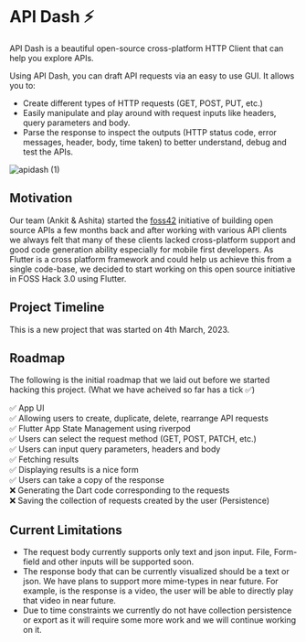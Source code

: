 # API Dash ⚡️

API Dash is a beautiful open-source cross-platform HTTP Client that can help you explore APIs.

Using API Dash, you can draft API requests via an easy to use GUI. It allows you to:
- Create different types of HTTP requests (GET, POST, PUT, etc.)
- Easily manipulate and play around with request inputs like headers, query parameters and body.
- Parse the response to inspect the outputs (HTTP status code, error messages, header, body, time taken) to better understand, debug and test the APIs. 

![apidash (1)](https://user-images.githubusercontent.com/1382619/222961170-ae45c4b8-2f23-4308-9d90-3a8af237a673.png)


## Motivation

Our team (Ankit & Ashita) started the [foss42](https://foss42.com) initiative of building open source APIs a few months back and after working with various API clients we always felt that many of these clients lacked cross-platform support and good code generation ability especially for mobile first developers. As Flutter is a cross platform framework and could help us achieve this from a single code-base, we decided to start working on this open source initiative in FOSS Hack 3.0 using Flutter.

## Project Timeline

This is a new project that was started on 4th March, 2023.

## Roadmap

The following is the initial roadmap that we laid out before we started hacking this project. (What we have acheived so far has a tick ✅)

✅ App UI  
✅ Allowing users to create, duplicate, delete, rearrange API requests  
✅ Flutter App State Management using riverpod  
✅ Users can select the request method (GET, POST, PATCH, etc.)  
✅ Users can input query parameters, headers and body  
✅ Fetching results  
✅ Displaying results is a nice form  
✅ Users can take a copy of the response  
❌ Generating the Dart code corresponding to the requests  
❌ Saving the collection of requests created by the user (Persistence)  

## Current Limitations

- The request body currently supports only text and json input. File, Form-field and other inputs will be supported soon.
- The response body that can be currently visualized should be a text or json. We have plans to support more mime-types in near future. For example, is the response is a video, the user will be able to directly play that video in near future.
- Due to time constraints we currently do not have collection persistence or export as it will require some more work and we will continue working on it.
